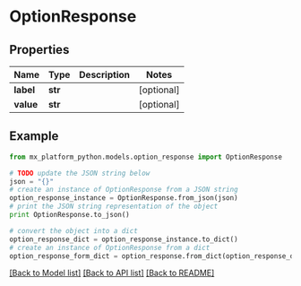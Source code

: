# OptionResponse


## Properties
Name | Type | Description | Notes
------------ | ------------- | ------------- | -------------
**label** | **str** |  | [optional] 
**value** | **str** |  | [optional] 

## Example

```python
from mx_platform_python.models.option_response import OptionResponse

# TODO update the JSON string below
json = "{}"
# create an instance of OptionResponse from a JSON string
option_response_instance = OptionResponse.from_json(json)
# print the JSON string representation of the object
print OptionResponse.to_json()

# convert the object into a dict
option_response_dict = option_response_instance.to_dict()
# create an instance of OptionResponse from a dict
option_response_form_dict = option_response.from_dict(option_response_dict)
```
[[Back to Model list]](../README.md#documentation-for-models) [[Back to API list]](../README.md#documentation-for-api-endpoints) [[Back to README]](../README.md)


